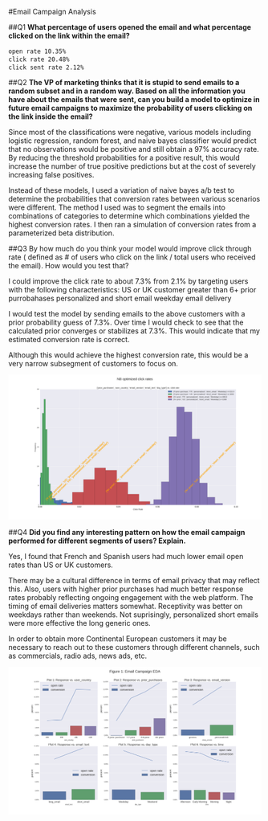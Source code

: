 #Email Campaign Analysis

##Q1
**What percentage of users opened the email and what percentage clicked on the link within the email?**

    open rate 10.35%
    click rate 20.48%
    click sent rate 2.12%


##Q2
**The VP of marketing thinks that it is stupid to send emails to a random subset and in a
random way. Based on all the information you have about the emails that were sent, can
you build a model to optimize in future email campaigns to maximize the probability of
users clicking on the link inside the email?**

Since most of the classifications were negative, various models including logistic regression, random forest, and naive bayes classifier would predict that no observations would be positive and still obtain a 97% accuracy rate.  
By reducing the threshold probabilities for a positive result, this would increase the number of true positive predictions but at the cost of severely increasing false positives.

Instead of these models, I used a variation of naive bayes a/b test to determine the probabilities that conversion rates between various scenarios were different.
The method I used was to segment the emails into combinations of categories to determine which combinations yielded the highest conversion
rates.  I then ran a simulation of conversion rates from a parameterized beta distribution.

##Q3
By how much do you think your model would improve click through rate ( defined as # of
users who click on the link / total users who received the email). How would you test
that?

I could improve the click rate to about 7.3% from 2.1% by targeting users with the following characteristics:
US or UK customer
greater than 6+ prior purrobahases
personalized and short email
weekday email delivery

I would test the model by sending emails to the above customers with a prior probability guess of 7.3%.  Over time I would check to see that the calculated prior converges or stabilizes at 7.3%.  This would indicate that my estimated conversion rate is correct.


Although this would achieve the highest conversion rate, this would be a very narrow subsegment of customers to focus on.

![Sim](./NB_optimized.png)


##Q4
**Did you find any interesting pattern on how the email campaign performed for different
segments of users? Explain.**



Yes, I found that French and Spanish users had much lower email open rates than US or UK customers.  


There may be a cultural difference in terms of email privacy that may reflect this.  Also,  users with higher prior purchases had much better response rates probably reflecting ongoing engagement with the web platform.  The timing of email deliveries matters somewhat.  Receptivity was better on weekdays rather than weekends.  Not suprisingly, personalized short emails were more effective the long generic ones.

In order to obtain more Continental European customers it may be necessary to reach out to these customers through different channels, such as commercials, radio ads, news ads, etc.

![EDA](./eda2.png)

